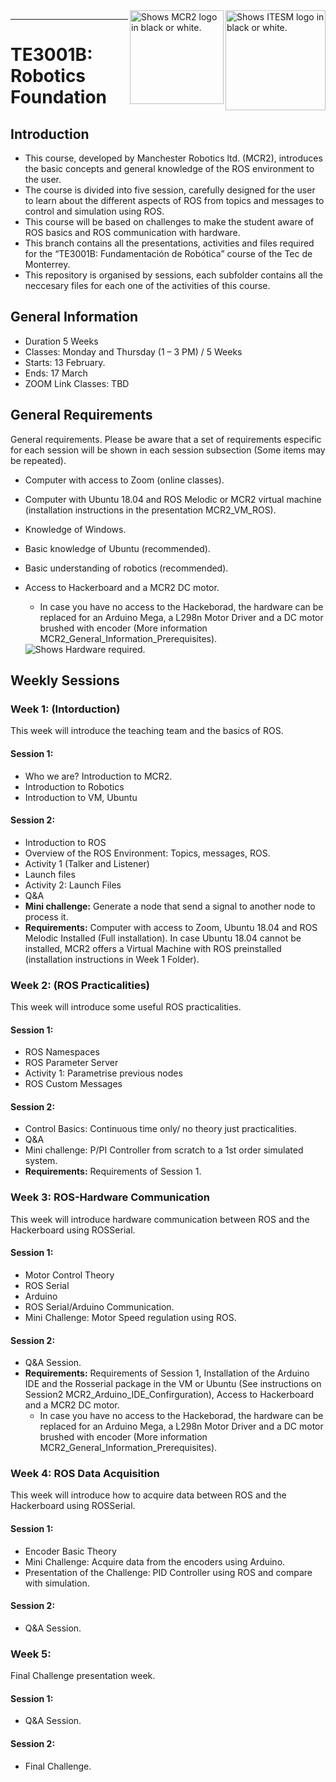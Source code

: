 <picture>
  <source media="(prefers-color-scheme: dark)" srcset="https://github.com/ManchesterRoboticsLtd/TE3001B_Fundamentals_of_Robotics/blob/main/Misc/Logos/Logotipo%20Vertical%20Bco_Transparente.png">
  <source media="(prefers-color-scheme: light)" srcset="https://github.com/ManchesterRoboticsLtd/TE3001B_Fundamentals_of_Robotics/blob/main/Misc/Logos/Logotipo%20Vertical%20Azul%20transparente.png">
  <img alt="Shows ITESM logo in black or white." width="160" align="right">
</picture>

<picture>
  <source media="(prefers-color-scheme: dark)" srcset="https://github.com/ManchesterRoboticsLtd/TE3001B_Fundamentals_of_Robotics/blob/main/Misc/Logos/MCR2_Logo_White.png">
  <source media="(prefers-color-scheme: light)" srcset="https://github.com/ManchesterRoboticsLtd/TE3001B_Fundamentals_of_Robotics/blob/main/Misc/Logos/MCR2_Logo_Black.png">
  <img alt="Shows MCR2 logo in black or white." width="150" align="right">
</picture>

---
# TE3001B: Robotics Foundation

  ## Introduction
   * This course, developed by Manchester Robotics ltd. (MCR2), introduces the basic concepts and general knowledge of the ROS environment to the user.
   * The course is divided into five session, carefully designed for the user to learn about the different aspects of ROS  from topics and messages to control and simulation using ROS.
   * This course will be based on challenges to make the student aware of ROS basics and ROS communication with hardware.
   * This branch contains all the presentations, activities and files required for the “TE3001B: Fundamentación de Robótica” course of the Tec de Monterrey.
   * This repository is organised by sessions, each subfolder contains all the neccesary files for each one of the activities of this course.
   
## General Information
* Duration 5 Weeks
* Classes: Monday and Thursday  (1 – 3 PM) / 5 Weeks
* Starts: 13 February.
* Ends: 17 March
* ZOOM Link Classes: TBD
 
## General Requirements
General requirements. Please be aware that a set of requirements especific for each session will be shown in each session subsection (Some items may be repeated).

* Computer with access to Zoom (online classes).
* Computer with Ubuntu 18.04 and ROS Melodic or MCR2 virtual machine (installation instructions in the presentation MCR2_VM_ROS).
* Knowledge of Windows. 
* Basic knowledge of Ubuntu (recommended).
* Basic understanding of robotics (recommended).
* Access to Hackerboard and a MCR2 DC motor. 
  * In case you have no access to the Hackeborad, the hardware can be replaced for an Arduino Mega, a L298n Motor Driver and a DC motor brushed with encoder (More information MCR2_General_Information_Prerequisites).

  <picture>
  <source media="(prefers-color-scheme: light)" srcset="https://github.com/ManchesterRoboticsLtd/TE3001B_Fundamentals_of_Robotics/blob/main/Misc/Logos/Hardware.png">
  <img alt="Shows Hardware required." align="center">
</picture>


## Weekly Sessions

  ### Week 1: (Intorduction)
  This week will introduce the teaching team and the basics of ROS.
  #### Session 1:
  * Who we are? Introduction to MCR2.
  * Introduction to Robotics
  * Introduction to VM, Ubuntu
  #### Session 2:
  * Introduction to ROS
  * Overview of the ROS Environment: Topics, messages, ROS.
  * Activity 1 (Talker and Listener)
  * Launch files
  *	Activity 2: Launch Files
  * Q&A
  * **Mini challenge:** Generate a node that send a signal to another node to process it.
  * **Requirements:** Computer with access to Zoom, Ubuntu 18.04 and ROS Melodic Installed (Full installation). In case Ubuntu 18.04 cannot be installed, MCR2 offers a Virtual Machine with ROS preinstalled (installation instructions in Week 1 Folder).
  
  ### Week 2: (ROS Practicalities)  
  This week will introduce some useful ROS practicalities.
  #### Session 1:
  * ROS Namespaces
  * ROS Parameter Server
  * Activity 1: Parametrise previous nodes
  * ROS Custom Messages
  #### Session 2:
  * Control Basics: Continuous time only/ no theory just practicalities.
  * Q&A
  * Mini challenge: P/PI Controller from scratch to a 1st order simulated system.
  * **Requirements:** Requirements of Session 1.

  ### Week 3: ROS-Hardware Communication
  This week will introduce hardware communication between ROS and the Hackerboard using ROSSerial.
  #### Session 1:
  * Motor Control Theory
  * ROS Serial
  * Arduino
  * ROS Serial/Arduino Communication.
  * Mini Challenge: Motor Speed regulation using ROS.
  #### Session 2:
  * Q&A Session.
  * **Requirements:** Requirements of Session 1, Installation of the Arduino IDE and the Rosserial package in the VM or Ubuntu (See instructions on Session2 MCR2_Arduino_IDE_Confirguration), Access to Hackerboard and a MCR2 DC motor.
    * In case you have no access to the Hackeborad, the hardware can be replaced for an Arduino Mega, a L298n Motor Driver and a DC motor brushed with encoder (More information MCR2_General_Information_Prerequisites).
  
  ### Week 4: ROS Data Acquisition
  This week will introduce how to acquire data between ROS and the Hackerboard using ROSSerial.
  #### Session 1:
  * Encoder Basic Theory
  * Mini Challenge: Acquire data from the encoders using Arduino.
  * Presentation of the Challenge: PID Controller using ROS and compare with simulation.
  #### Session 2:
  * Q&A Session.

  ### Week 5:
  Final Challenge presentation week.
  #### Session 1:
  * Q&A Session.
  #### Session 2:
  * Final Challenge.
